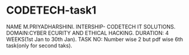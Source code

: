 # CODETECH-task1
NAME M.PRIYADHARSHINI.
INTERSHIP- CODETECH IT SOLUTIONS.
DOMAIN:CYBER ECURITY AND ETHICAL HACKING.
DURATION: 4 WEEKS(1st Jan to 30th Jan).
TASK NO: Number wise 2 but pdf wise 6th task(only for second taks).
 
